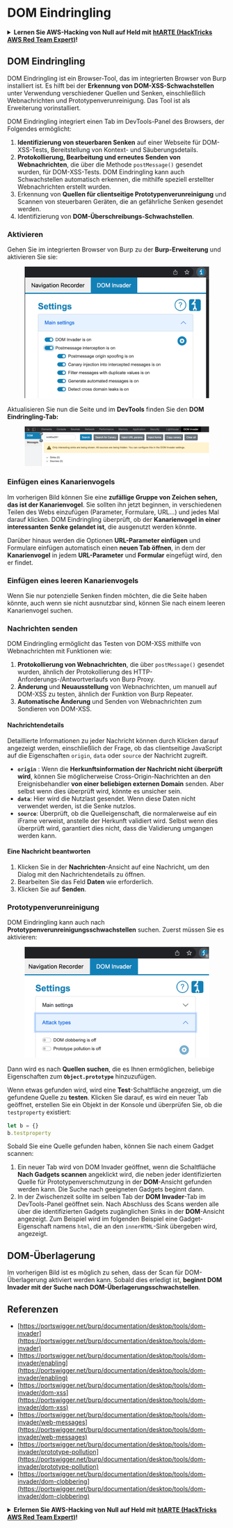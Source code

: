 # DOM Eindringling

<details>

<summary><strong>Lernen Sie AWS-Hacking von Null auf Held mit</strong> <a href="https://training.hacktricks.xyz/courses/arte"><strong>htARTE (HackTricks AWS Red Team Expert)</strong></a><strong>!</strong></summary>

Andere Möglichkeiten, HackTricks zu unterstützen:

* Wenn Sie Ihr **Unternehmen in HackTricks beworben sehen möchten** oder **HackTricks als PDF herunterladen möchten**, überprüfen Sie die [**ABONNEMENTPLÄNE**](https://github.com/sponsors/carlospolop)!
* Holen Sie sich das [**offizielle PEASS & HackTricks-Merchandise**](https://peass.creator-spring.com)
* Entdecken Sie [**The PEASS Family**](https://opensea.io/collection/the-peass-family), unsere Sammlung exklusiver [**NFTs**](https://opensea.io/collection/the-peass-family)
* **Treten Sie der** 💬 [**Discord-Gruppe**](https://discord.gg/hRep4RUj7f) oder der [**Telegramm-Gruppe**](https://t.me/peass) bei oder **folgen** Sie uns auf **Twitter** 🐦 [**@carlospolopm**](https://twitter.com/hacktricks\_live)**.**
* **Teilen Sie Ihre Hacking-Tricks, indem Sie PRs an die** [**HackTricks**](https://github.com/carlospolop/hacktricks) und [**HackTricks Cloud**](https://github.com/carlospolop/hacktricks-cloud) GitHub-Repositories einreichen.

</details>

## DOM Eindringling

DOM Eindringling ist ein Browser-Tool, das im integrierten Browser von Burp installiert ist. Es hilft bei der **Erkennung von DOM-XSS-Schwachstellen** unter Verwendung verschiedener Quellen und Senken, einschließlich Webnachrichten und Prototypenverunreinigung. Das Tool ist als Erweiterung vorinstalliert.

DOM Eindringling integriert einen Tab im DevTools-Panel des Browsers, der Folgendes ermöglicht:

1. **Identifizierung von steuerbaren Senken** auf einer Webseite für DOM-XSS-Tests, Bereitstellung von Kontext- und Säuberungsdetails.
2. **Protokollierung, Bearbeitung und erneutes Senden von Webnachrichten**, die über die Methode `postMessage()` gesendet wurden, für DOM-XSS-Tests. DOM Eindringling kann auch Schwachstellen automatisch erkennen, die mithilfe speziell erstellter Webnachrichten erstellt wurden.
3. Erkennung von **Quellen für clientseitige Prototypenverunreinigung** und Scannen von steuerbaren Geräten, die an gefährliche Senken gesendet werden.
4. Identifizierung von **DOM-Überschreibungs-Schwachstellen**.

### Aktivieren

Gehen Sie im integrierten Browser von Burp zu der **Burp-Erweiterung** und aktivieren Sie sie:

<figure><img src="../../.gitbook/assets/image (1129).png" alt=""><figcaption></figcaption></figure>

Aktualisieren Sie nun die Seite und im **DevTools** finden Sie den **DOM Eindringling-Tab:**

<figure><img src="../../.gitbook/assets/image (695).png" alt=""><figcaption></figcaption></figure>

### Einfügen eines Kanarienvogels

Im vorherigen Bild können Sie eine **zufällige Gruppe von Zeichen sehen, das ist der Kanarienvogel**. Sie sollten ihn jetzt beginnen, in verschiedenen Teilen des Webs einzufügen (Parameter, Formulare, URL...) und jedes Mal darauf klicken. DOM Eindringling überprüft, ob der **Kanarienvogel in einer interessanten Senke gelandet ist**, die ausgenutzt werden könnte.

Darüber hinaus werden die Optionen **URL-Parameter einfügen** und Formulare einfügen automatisch einen **neuen Tab öffnen**, in dem der **Kanarienvogel** in jedem **URL-Parameter** und **Formular** eingefügt wird, den er findet.

### Einfügen eines leeren Kanarienvogels

Wenn Sie nur potenzielle Senken finden möchten, die die Seite haben könnte, auch wenn sie nicht ausnutzbar sind, können Sie nach einem leeren Kanarienvogel suchen.

### Nachrichten senden

DOM Eindringling ermöglicht das Testen von DOM-XSS mithilfe von Webnachrichten mit Funktionen wie:

1. **Protokollierung von Webnachrichten**, die über `postMessage()` gesendet wurden, ähnlich der Protokollierung des HTTP-Anforderungs-/Antwortverlaufs von Burp Proxy.
2. **Änderung** und **Neuausstellung** von Webnachrichten, um manuell auf DOM-XSS zu testen, ähnlich der Funktion von Burp Repeater.
3. **Automatische Änderung** und Senden von Webnachrichten zum Sondieren von DOM-XSS.

#### Nachrichtendetails

Detaillierte Informationen zu jeder Nachricht können durch Klicken darauf angezeigt werden, einschließlich der Frage, ob das clientseitige JavaScript auf die Eigenschaften `origin`, `data` oder `source` der Nachricht zugreift.

* **`origin`** : Wenn die **Herkunftsinformation der Nachricht nicht überprüft wird**, können Sie möglicherweise Cross-Origin-Nachrichten an den Ereignisbehandler **von einer beliebigen externen Domain** senden. Aber selbst wenn dies überprüft wird, könnte es unsicher sein.
* **`data`**: Hier wird die Nutzlast gesendet. Wenn diese Daten nicht verwendet werden, ist die Senke nutzlos.
* **`source`**: Überprüft, ob die Quelleigenschaft, die normalerweise auf ein iFrame verweist, anstelle der Herkunft validiert wird. Selbst wenn dies überprüft wird, garantiert dies nicht, dass die Validierung umgangen werden kann.

#### Eine Nachricht beantworten

1. Klicken Sie in der **Nachrichten**-Ansicht auf eine Nachricht, um den Dialog mit den Nachrichtendetails zu öffnen.
2. Bearbeiten Sie das Feld **Daten** wie erforderlich.
3. Klicken Sie auf **Senden**.

### Prototypenverunreinigung

DOM Eindringling kann auch nach **Prototypenverunreinigungsschwachstellen** suchen. Zuerst müssen Sie es aktivieren:

<figure><img src="../../.gitbook/assets/image (1026).png" alt=""><figcaption></figcaption></figure>

Dann wird es nach **Quellen suchen**, die es Ihnen ermöglichen, beliebige Eigenschaften zum **`Object.prototype`** hinzuzufügen.

Wenn etwas gefunden wird, wird eine **Test**-Schaltfläche angezeigt, um die gefundene Quelle zu **testen**. Klicken Sie darauf, es wird ein neuer Tab geöffnet, erstellen Sie ein Objekt in der Konsole und überprüfen Sie, ob die `testproperty` existiert:
```javascript
let b = {}
b.testproperty
```
Sobald Sie eine Quelle gefunden haben, können Sie nach einem Gadget scannen:

1. Ein neuer Tab wird von DOM Invader geöffnet, wenn die Schaltfläche **Nach Gadgets scannen** angeklickt wird, die neben jeder identifizierten Quelle für Prototypenverschmutzung in der **DOM**-Ansicht gefunden werden kann. Die Suche nach geeigneten Gadgets beginnt dann.
2. In der Zwischenzeit sollte im selben Tab der **DOM Invader**-Tab im DevTools-Panel geöffnet sein. Nach Abschluss des Scans werden alle über die identifizierten Gadgets zugänglichen Sinks in der **DOM**-Ansicht angezeigt. Zum Beispiel wird im folgenden Beispiel eine Gadget-Eigenschaft namens `html`, die an den `innerHTML`-Sink übergeben wird, angezeigt.

## DOM-Überlagerung

Im vorherigen Bild ist es möglich zu sehen, dass der Scan für DOM-Überlagerung aktiviert werden kann. Sobald dies erledigt ist, **beginnt DOM Invader mit der Suche nach DOM-Überlagerungsschwachstellen**.

## Referenzen

* [https://portswigger.net/burp/documentation/desktop/tools/dom-invader](https://portswigger.net/burp/documentation/desktop/tools/dom-invader)
* [https://portswigger.net/burp/documentation/desktop/tools/dom-invader/enabling](https://portswigger.net/burp/documentation/desktop/tools/dom-invader/enabling)
* [https://portswigger.net/burp/documentation/desktop/tools/dom-invader/dom-xss](https://portswigger.net/burp/documentation/desktop/tools/dom-invader/dom-xss)
* [https://portswigger.net/burp/documentation/desktop/tools/dom-invader/web-messages](https://portswigger.net/burp/documentation/desktop/tools/dom-invader/web-messages)
* [https://portswigger.net/burp/documentation/desktop/tools/dom-invader/prototype-pollution](https://portswigger.net/burp/documentation/desktop/tools/dom-invader/prototype-pollution)
* [https://portswigger.net/burp/documentation/desktop/tools/dom-invader/dom-clobbering](https://portswigger.net/burp/documentation/desktop/tools/dom-invader/dom-clobbering)

<details>

<summary><strong>Erlernen Sie AWS-Hacking von Null auf Held mit</strong> <a href="https://training.hacktricks.xyz/courses/arte"><strong>htARTE (HackTricks AWS Red Team Expert)</strong></a><strong>!</strong></summary>

Andere Möglichkeiten, HackTricks zu unterstützen:

* Wenn Sie Ihr **Unternehmen in HackTricks bewerben möchten** oder **HackTricks im PDF-Format herunterladen möchten**, überprüfen Sie die [**ABONNEMENTPLÄNE**](https://github.com/sponsors/carlospolop)!
* Holen Sie sich das [**offizielle PEASS & HackTricks-Merch**](https://peass.creator-spring.com)
* Entdecken Sie [**The PEASS Family**](https://opensea.io/collection/the-peass-family), unsere Sammlung exklusiver [**NFTs**](https://opensea.io/collection/the-peass-family)
* **Treten Sie der** 💬 [**Discord-Gruppe**](https://discord.gg/hRep4RUj7f) oder der [**Telegram-Gruppe**](https://t.me/peass) bei oder **folgen** Sie uns auf **Twitter** 🐦 [**@carlospolopm**](https://twitter.com/hacktricks\_live)**.**
* **Teilen Sie Ihre Hacking-Tricks, indem Sie PRs an die** [**HackTricks**](https://github.com/carlospolop/hacktricks) und [**HackTricks Cloud**](https://github.com/carlospolop/hacktricks-cloud) GitHub-Repositories einreichen.

</details>
